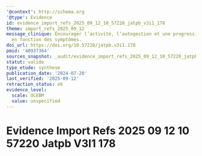 ```yaml
---
'@context': http://schema.org
'@type': Evidence
id: evidence_import_refs_2025_09_12_10_57220_jatpb_v3i1_178
theme: import_refs_2025_09_12
message_clinique: Encourager l’activité, l’autogestion et une progression graduée
  en fonction des symptômes.
doi_url: https://doi.org/10.57220/jatpb.v3i1.178
pmid: '40937364'
sources_snapshot: _audit/evidence_import_refs_2025_09_12_10_57220_jatpb_v3i1_178.json
statut: valide
type_etude: synthese
publication_date: '2024-07-20'
last_verified: '2025-09-12'
retraction_status: ok
evidence_level:
  scale: OCEBM
  value: unspecified
---
```

# Evidence Import Refs 2025 09 12 10 57220 Jatpb V3I1 178

